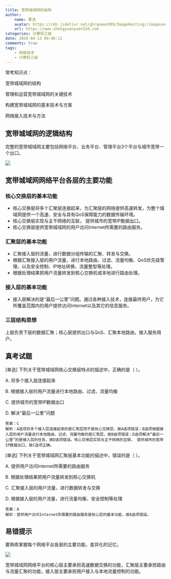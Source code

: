 ```yaml
---
title: 宽带城域网的结构
author:
	name: 覃浩
	avatar: https://cdn.jsdelivr.net/gh/queen999/ImageHosting//imagesavatar.jpg
	url: https://www.zhengyuanyuan520.com
categories: 计算机三级
date: 2020-04-13 09:46:11
comments: true
tags:  
	- 网络技术
	- 计算机三级
---
```


常考知识点：

宽带城域网的结构

管理和运营宽带城域网的关键技术

构建宽带城域网的基本技术与方案

网络接入技术与方法

<!-- more -->

## 宽带城域网的逻辑结构

完整的宽带城域网主要包括网络平台、业务平台、管理平台3个平台与城市宽带一个出口。

![](https://cdn.jsdelivr.net/gh/queen999/ImageHosting/images/20200413090441.png)

## 宽带城域网网络平台各层的主要功能

### 核心交换层的基本功能

- 核心交换层将多个汇聚层连接起来，为汇聚层的网络提供高速转发，为整个城域网提供一个高速、安全与具有QoS保障能力的数据传输环境。
- 核心交换层实现与主干网络的互联， 提供城市的宽带IP数据出口。
- 核心交换层提供宽带城域网的用户访问Internet所需要的路由服务。

### 汇聚层的基本功能

- 汇聚接入层的流量，进行数据分组传输的汇聚、转发与交换。
- 根据汇聚接入层的用户流量，进行本地路由、过滤、流量均衡、QoS优先级管理，以及安全控制、IP地址转换、流量整型等处理。
- 根据处理结果把用户流量转发到核心交换机或本地进行路由处理。

### 接入层的基本功能

- 接入层解决的是“最后一公里”问题。通过各种接入技术，连接最终用户，为它所覆盖范围内的用户提供访问Internet以及其它的信息服务。

### 三层结构思想

上层负责下层的数据汇聚；核心层提供出口与QoS、汇聚本地路由，接入服务用户。

## 真考试题

[单选]  下列关于宽带城域网<red>核心交换层</red>特点的描述中，<red>正确</red>的是（         ）。

A.    将多个接入层连接起来

B.    根据接入层的用户流量进行本地路由、过滤、流量均衡

C.    提供城市的宽带IP数据出口

D.    解决“最后一公里”问题

```
答案：C
解析：A选项将多个接入层连接起来的是汇聚层而不是核心交换层，故A选项错误；B选项根据接入层的用户流量进行本地路由、过滤、流量均衡的是汇聚层，故B选项错误；D选项解决“最后一公里”的是接入层的任务，故D选项错误。核心交换层实现与主干网络的互联， 提供城市的宽带IP数据出口，故C选项正确。
```

[单选]  下列关于宽带城域网<red>汇聚层</red>基本功能的描述中，<red>错误</red>的是（            ）。

A.	提供用户访问Internet所需要的路由服务

B.	根据处理结果把用户流量转发到核心交换机

C.	汇聚接入层的用户流量，进行数据转发与交换

D.	根据接入层的用户流量，进行流量均衡、安全控制等处理

```
答案：A
解析：提供用户访问Internet所需要的路由服务是核心层的基本功能，故A选项错误。
```

## 易错提示

要熟练掌握每个网络平台各层的主要功能，差异化的记忆。

![](https://cdn.jsdelivr.net/gh/queen999/ImageHosting/images/20200413094251.png)

宽带城域网网络平台的<red>核心层</red>主要承担<red>高速数据交换</red>的功能，<red>汇聚层</red>主要承担<red>路由与流量汇聚</red>的功能，<red>接入层</red>主要承担<red>用户接入与本地流量控制</red>的功能。